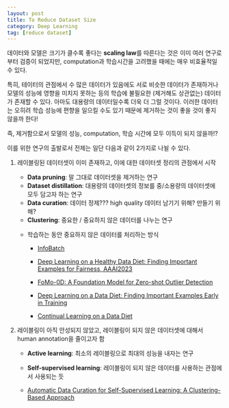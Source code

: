 ```yaml
---
layout: post
title: To Reduce Dataset Size
category: Deep Learning
tag: [reduce dataset]
---
```


데이터와 모델은 크기가 클수록 좋다는 **scaling law**를 따른다는 것은 이미 여러 연구로부터 검증이 되었지만, computation과 학습시간을 고려했을 때에는 매우 비효율적일 수 있다.

특히, 테이터의 관점에서 수 많은 데이터가 있음에도 서로 비슷한 데이터가 존재하거나 모델의 성능에 영향을 미치지 못하는 등의 학습에 불필요한 (제거해도 상관없는) 데이터가 존재할 수 있다. 아마도 대용량의 데이터일수록 더욱 더 그럴 것이다. 이러한 데이터는 오히려 학습 성능에 편향을 일으킬 수도 있기 때문에 제거하는 것이 좋을 것이 좋지 않을까 한다!

즉, 제거함으로서 모델의 성능, computation, 학습 시간에 모두 이득이 되지 않을까!?


이를 위한 연구의 출발로서 전제는 일단 다음과 같이 2가지로 나뉠 수 있다. 

1. 레이블링된 데이터셋이 이미 존재하고, 이에 대한 데이터셋 정리의 관점에서 시작 
    - **Data pruning**: 말 그대로 데이터셋을 제거하는 연구
    - **Dataset distillation**: 대용량의 데이터셋의 정보를 중/소용량의 데이터셋에 모두 담고자 하는 연구
    - **Data curation**: 데이터 정제??? high quality 데이터 남기기 위해? 만들기 위해?
    - **Clustering**: 중요한 / 중요하지 않은 데이터를 나누는 연구


    * 학습하는 동안 중요하지 않은 데이터를 처리하는 방식

        - [InfoBatch](https://arxiv.org/abs/2303.04947)

        - [Deep Learning on a Healthy Data Diet: Finding Important Examples for Fairness, AAAI2023](https://arxiv.org/pdf/2211.11109)

        - [FoMo-0D: A Foundation Model for Zero-shot Outlier Detection](https://arxiv.org/pdf/2409.05672)

        - [Deep Learning on a Data Diet: Finding Important Examples Early in Training](https://arxiv.org/pdf/2107.07075)

        - [Continual Learning on a Data Diet](https://arxiv.org/pdf/2410.17715)


2. 레이블링이 아직 안성되지 않았고, 레이블링이 되지 않은 데이터셋에 대해서 human annotation을 줄이고자 함
    - **Active learning**: 최소의 레이블링으로 최대의 성능을 내자는 연구
    - **Self-supervised learning**: 레이블링이 되지 않은 데이터를 사용하는 관점에서 사용되는 듯




    - [Automatic Data Curation for Self-Supervised Learning: A Clustering-Based Approach](https://arxiv.org/html/2405.15613v1)






